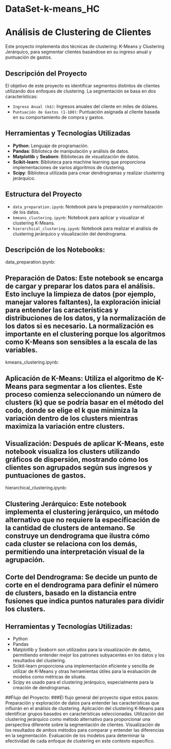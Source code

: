 # DataSet-k-means_HC

# Análisis de Clustering de Clientes

Este proyecto implementa dos técnicas de clustering: K-Means y Clustering Jerárquico, para segmentar clientes basándose en su ingreso anual y puntuación de gastos.

## Descripción del Proyecto

El objetivo de este proyecto es identificar segmentos distintos de clientes utilizando dos enfoques de clustering. La segmentación se basa en dos características:
- `Ingreso Anual (k$)`: Ingresos anuales del cliente en miles de dólares.
- `Puntuación de Gastos (1-100)`: Puntuación asignada al cliente basada en su comportamiento de compra y gastos.

## Herramientas y Tecnologías Utilizadas

- **Python**: Lenguaje de programación.
- **Pandas**: Biblioteca de manipulación y análisis de datos.
- **Matplotlib** y **Seaborn**: Bibliotecas de visualización de datos.
- **Scikit-learn**: Biblioteca para machine learning que proporciona implementaciones de varios algoritmos de clustering.
- **Scipy**: Biblioteca utilizada para crear dendrogramas y realizar clustering jerárquico.

## Estructura del Proyecto

- `data_preparation.ipynb`: Notebook para la preparación y normalización de los datos.
- `kmeans_clustering.ipynb`: Notebook para aplicar y visualizar el clustering K-Means.
- `hierarchical_clustering.ipynb`: Notebook para realizar el análisis de clustering jerárquico y visualización del dendrograma.

## Descripción de los Notebooks:
data_preparation.ipynb:
## Preparación de Datos: Este notebook se encarga de cargar y preparar los datos para el análisis. Esto incluye la limpieza de datos (por ejemplo, manejar valores faltantes), la exploración inicial para entender las características y distribuciones de los datos, y la normalización de los datos si es necesario. La normalización es importante en el clustering porque los algoritmos como K-Means son sensibles a la escala de las variables.
kmeans_clustering.ipynb:
## Aplicación de K-Means: Utiliza el algoritmo de K-Means para segmentar a los clientes. Este proceso comienza seleccionando un número de clusters (k) que se podría basar en el método del codo, donde se elige el k que minimiza la variación dentro de los clusters mientras maximiza la variación entre clusters.
## Visualización: Después de aplicar K-Means, este notebook visualiza los clusters utilizando gráficos de dispersión, mostrando cómo los clientes son agrupados según sus ingresos y puntuaciones de gastos.
hierarchical_clustering.ipynb:
## Clustering Jerárquico: Este notebook implementa el clustering jerárquico, un método alternativo que no requiere la especificación de la cantidad de clusters de antemano. Se construye un dendrograma que ilustra cómo cada cluster se relaciona con los demás, permitiendo una interpretación visual de la agrupación.
## Corte del Dendrograma: Se decide un punto de corte en el dendrograma para definir el número de clusters, basado en la distancia entre fusiones que indica puntos naturales para dividir los clusters.
## Herramientas y Tecnologías Utilizadas:
- Python
- Pandas 
- Matplotlib y Seaborn son utilizados para la visualización de datos, permitiendo entender mejor los patrones subyacentes en los datos y los resultados del clustering.
- Scikit-learn proporciona una implementación eficiente y sencilla de utilizar de K-Means y otras herramientas útiles para la evaluación de modelos como métricas de silueta.
- Scipy es usado para el clustering jerárquico, especialmente para la creación de dendrogramas.
  
##Flujo del Proyecto:
###El flujo general del proyecto sigue estos pasos:
Preparación y exploración de datos para entender las características que influirán en el análisis de clustering.
Aplicación del clustering K-Means para identificar grupos basados en características seleccionadas.
Utilización del clustering jerárquico como método alternativo para proporcionar una perspectiva diferente sobre la segmentación de clientes.
Visualización de los resultados de ambos métodos para comparar y entender las diferencias en la segmentación.
Evaluación de los modelos para determinar la efectividad de cada enfoque de clustering en este contexto específico.
